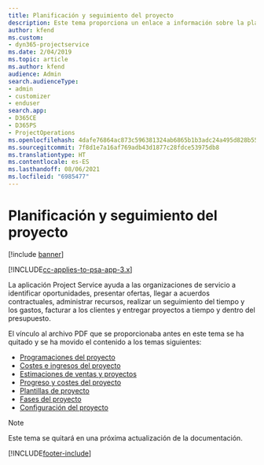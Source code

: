 ```yaml
---
title: Planificación y seguimiento del proyecto
description: Este tema proporciona un enlace a información sobre la planificación y el seguimiento en Project Service Automation.
author: kfend
ms.custom:
- dyn365-projectservice
ms.date: 2/04/2019
ms.topic: article
ms.author: kfend
audience: Admin
search.audienceType:
- admin
- customizer
- enduser
search.app:
- D365CE
- D365PS
- ProjectOperations
ms.openlocfilehash: 4dafe76864ac873c596381324ab6865b1b3adc24a495d828b552e7ac459954b9
ms.sourcegitcommit: 7f8d1e7a16af769adb43d1877c28fdce53975db8
ms.translationtype: HT
ms.contentlocale: es-ES
ms.lasthandoff: 08/06/2021
ms.locfileid: "6985477"
---
```

# <a name="project-planning-and-tracking"></a>Planificación y seguimiento del proyecto

[!include [banner](../../includes/psa-now-project-operations.md)]

[!INCLUDE[cc-applies-to-psa-app-3.x](../../includes/cc-applies-to-psa-app-3x.md)]

La aplicación Project Service ayuda a las organizaciones de servicio a identificar oportunidades, presentar ofertas, llegar a acuerdos contractuales, administrar recursos, realizar un seguimiento del tiempo y los gastos, facturar a los clientes y entregar proyectos a tiempo y dentro del presupuesto. 

El vínculo al archivo PDF que se proporcionaba antes en este tema se ha quitado y se ha movido el contenido a los temas siguientes:

- [Programaciones del proyecto](../project-creating.md)
- [Costes e ingresos del proyecto](../project-estimating.md)
- [Estimaciones de ventas y proyectos](../project-leveraging.md)
- [Progreso y costes del proyecto](../project-tracking.md)
- [Plantillas de proyecto](../project-templates.md)
- [Fases del proyecto](../project-stages.md)
- [Configuración del proyecto](../project-settings.md)

> [!NOTE]
> Este tema se quitará en una próxima actualización de la documentación. 


[!INCLUDE[footer-include](../../includes/footer-banner.md)]